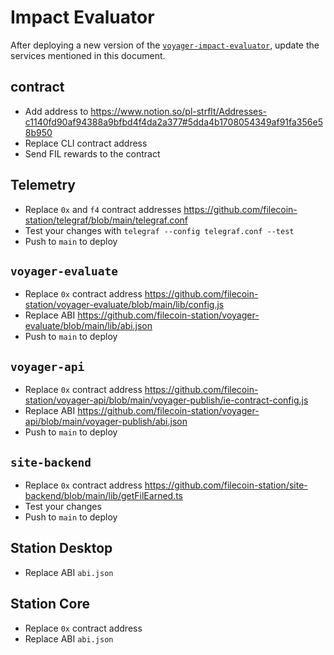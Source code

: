 # Impact Evaluator

After deploying a new version of the [`voyager-impact-evaluator`](https://github.com/filecoin-station/voyager-impact-evaluator),
update the services mentioned in this document.

## contract

- Add address to https://www.notion.so/pl-strflt/Addresses-c1140fd90af94388a9bfbd4f4da2a377#5dda4b1708054349af91fa356e58b950
- Replace CLI contract address
- Send FIL rewards to the contract

## Telemetry

- Replace `0x` and `f4` contract addresses https://github.com/filecoin-station/telegraf/blob/main/telegraf.conf
- Test your changes with `telegraf --config telegraf.conf --test`
- Push to `main` to deploy

## `voyager-evaluate`

- Replace `0x` contract address https://github.com/filecoin-station/voyager-evaluate/blob/main/lib/config.js
- Replace ABI https://github.com/filecoin-station/voyager-evaluate/blob/main/lib/abi.json
- Push to `main` to deploy

## `voyager-api`

- Replace `0x` contract address https://github.com/filecoin-station/voyager-api/blob/main/voyager-publish/ie-contract-config.js
- Replace ABI https://github.com/filecoin-station/voyager-api/blob/main/voyager-publish/abi.json
- Push to `main` to deploy

## `site-backend`

- Replace `0x` contract address https://github.com/filecoin-station/site-backend/blob/main/lib/getFilEarned.ts
- Test your changes
- Push to `main` to deploy

## Station Desktop

- Replace ABI `abi.json`

## Station Core

- Replace `0x` contract address
- Replace ABI `abi.json`
